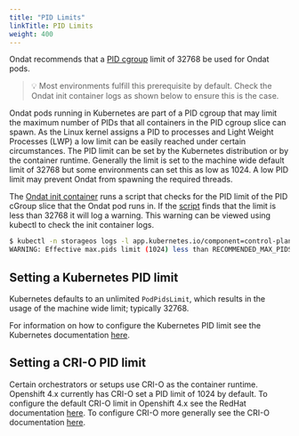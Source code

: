 ```yaml
---
title: "PID Limits"
linkTitle: PID Limits
weight: 400
---
```


Ondat recommends that a [PID
cgroup](https://www.kernel.org/doc/html/latest/admin-guide/cgroup-v2.html#pid)
limit of 32768 be used for Ondat pods.

> 💡 Most environments fulfill this prerequisite by default. Check the
> Ondat init container logs as shown below to ensure this is the case.

Ondat pods running in Kubernetes are part of a PID cgroup that may limit
the maximum number of PIDs that all containers in the PID cgroup slice can
spawn. As the Linux kernel assigns a PID to processes and Light Weight
Processes (LWP) a low limit can be easily reached under certain circumstances.
The PID limit can be set by the Kubernetes distribution or by the container
runtime. Generally the limit is set to the machine wide default limit of 32768
but some environments can set this as low as 1024. A low PID limit may prevent
Ondat from spawning the required threads.

The [Ondat init container](https://github.com/storageos/init) runs a script
that checks for the PID limit of the PID cGroup slice that the Ondat pod
runs in. If the
[script](https://github.com/storageos/init/blob/master/scripts/02-limits/limits.sh)
finds that the limit is less than 32768 it will log a warning. This warning can
be viewed using kubectl to check the init container logs.

```bash
$ kubectl -n storageos logs -l app.kubernetes.io/component=control-plane,app=storageos -c init
WARNING: Effective max.pids limit (1024) less than RECOMMENDED_MAX_PIDS_LIMIT (32768)
```

## Setting a Kubernetes PID limit

Kubernetes defaults to an unlimited `PodPidsLimit`, which results in the usage of
the machine wide limit; typically 32768.

For information on how to configure the Kubernetes PID limit see the Kubernetes
documentation
[here](https://kubernetes.io/docs/tasks/administer-cluster/kubelet-config-file/).

## Setting a CRI-O PID limit

Certain orchestrators or setups use CRI-O as the container runtime. Openshift
4.x currently has CRI-O set a PID limit of 1024 by default. To configure the
default CRI-O limit in Openshift 4.x see the RedHat documentation
[here](https://access.redhat.com/solutions/5305611). To configure CRI-O more
generally see the CRI-O documentation
[here](https://github.com/cri-o/cri-o/blob/master/docs/crio.conf.5.md).
